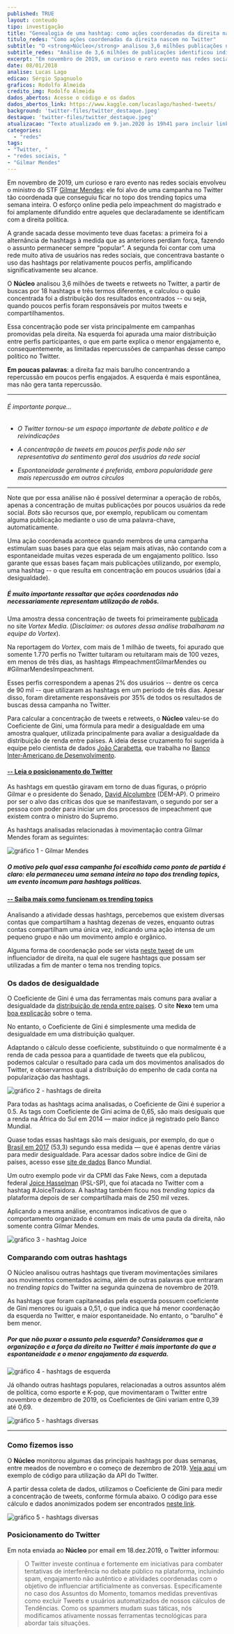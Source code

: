 ```yaml
---
published: TRUE
layout: conteudo
tipo: investigação
title: "Genealogia de uma hashtag: como ações coordenadas da direita nascem no Twitter"
titulo_redes: "Como ações coordenadas da direita nascem no Twitter"
subtitle: "O <strong>Núcleo</strong> analisou 3,6 milhões publicações no Twitter, a partir de buscas por 18 hashtags e três termos diferentes, e identificou indícios de coordenação em campanhas da direita política na rede social."
subtitle_redes: "Análise de 3,6 milhões de publicações identificou indícios de coordenação em campanhas na rede social."
excerpt: "Em novembro de 2019, um curioso e raro evento nas redes sociais envolveu o ministro do STF Gilmar Mendes: ele foi alvo de uma campanha no Twitter tão coordenada que conseguiu ficar no topo dos trending topics uma semana inteira. O esforço online pedia pelo impeachment do magistrado e foi amplamente difundido entre aqueles que declaradamente se identificam com a direita política. "
date: 08/01/2018
analise: Lucas Lago
edicao: Sérgio Spagnuolo
graficos: Rodolfo Almeida
credito_img: Rodolfo Almeida
dados_abertos: Acesse o código e os dados
dados_abertos_link: https://www.kaggle.com/lucaslago/hashed-tweets/
background: 'twitter-files/twitter_destaque.jpeg'
destaque: 'twitter-files/twitter_destaque.jpeg'
atualizacao: "Texto atualizado em 9.jan.2020 às 19h41 para incluir link para explicação sobre trending topics"
categories:
  - "redes"
tags:
- "Twitter, "
- "redes sociais, "
- "Gilmar Mendes"
---
```


Em novembro de 2019, um curioso e raro evento nas redes sociais envolveu o ministro do STF [Gilmar Mendes](http://bit.ly/2SYZg18): ele foi alvo de uma campanha no Twitter tão coordenada que conseguiu ficar no topo dos trending topics uma semana inteira. O esforço online pedia pelo impeachment do magistrado e foi amplamente difundido entre aqueles que declaradamente se identificam com a direita política. 

A grande sacada desse movimento teve duas facetas: a primeira foi a alternância de hashtags à medida que as anteriores perdiam força, fazendo o assunto permanecer sempre “popular”. A segunda foi contar com uma rede muito ativa de usuários nas redes sociais, que concentrava bastante o uso das hashtags por relativamente poucos perfis, amplificando significativamente seu alcance.

O **Núcleo** analisou 3,6 milhões de tweets e retweets no Twitter, a partir de buscas por 18 hashtags e três termos diferentes, e calculou o quão concentrada foi a distribuição dos resultados encontrados -- ou seja, quando poucos perfis foram responsáveis por muitos tweets e compartilhamentos.

Essa concentração pode ser vista principalmente em campanhas promovidas pela direita. Na esquerda foi apurada uma maior distribuição entre perfis participantes, o que em parte explica o menor engajamento e, consequentemente, as limitadas repercussões de campanhas desse campo político no Twitter.

**Em poucas palavras**: a direita faz mais barulho concentrando a repercussão em poucos perfis engajados. A esquerda é mais espontânea, mas não gera tanta repercussão.

---

###### É importante porque...

- *O Twitter tornou-se um espaço importante de debate político e de reivindicações*

- *A concentração de tweets em poucos perfis pode não ser representativa do sentimento geral dos usuários da rede social*

- *Espontaneidade geralmente é preferida, embora popularidade gere mais repercussão em outros círculos*

---

Note que por essa análise não é possível determinar a operação de robôs, apenas a concentração de muitas publicações por poucos usuários da rede social. *Bots* são recursos que, por exemplo, republicam ou comentam alguma publicação mediante o uso de uma palavra-chave, automaticamente.

Uma ação coordenada acontece quando membros de uma campanha estimulam suas bases para que elas sejam mais ativas, não contando com a espontaneidade muitas vezes esperada de um engajamento político. Isso garante que essas bases façam mais publicações utilizando, por exemplo, uma hashtag -- o que resulta em concentração em poucos usuários (daí a desigualdade).

##### É muito importante ressaltar que **ações coordenadas não necessariamente representam utilização de robôs**.

Uma amostra dessa concentração de tweets foi primeiramente [publicada](https://vortex.media/dados/19632/campanha-no-twitter-por-impeachment-de-gilmar-mendes-tem-marcas-de-acao-coordenada/) no site *Vortex Media*. (*Disclaimer: os autores dessa análise trabalharam na equipe do Vortex*). 

Na reportagem do *Vortex*, com mais de 1 milhão de tweets, foi apurado que somente 1.770 perfis no Twitter tuitaram ou retuitaram mais de 100 vezes, em menos de três dias, as hashtags #ImpeachmentGilmarMendes ou #GilmarMendesImpeachment.

Esses perfis correspondem a apenas 2% dos usuários -- dentre os cerca de 90 mil -- que utilizaram as hashtags em um período de três dias. Apesar disso, foram diretamente responsáveis por 35% de todos os resultados de buscas dessa campanha no Twitter.

Para calcular a concentração de tweets e retweets, o **Núcleo** valeu-se do Coeficiente de Gini, uma fórmula para medir a desigualdade em uma amostra qualquer, utilizada principalmente para avaliar a desigualdade da distribuição de renda entre países. A ideia desse cruzamento foi sugerida à equipe pelo cientista de dados [João Carabetta](https://twitter.com/joaocarabetta), que trabalha no [Banco Inter-Americano de Desenvolvimento](https://www.iadb.org/pt). 

#### [-- Leia o posicionamento do Twitter](#pos-twitter)

As hashtags em questão giravam em torno de duas figuras, o próprio Gilmar e o presidente do Senado, [David Alcolumbre](https://www25.senado.leg.br/web/senadores/senador/-/perfil/3830) (DEM-AP). O primeiro por ser o alvo das críticas dos que se manifestavam, o segundo por ser a pessoa com poder para iniciar um dos processos de impeachment que existem contra o ministro do Supremo.

As hashtags analisadas relacionadas à movimentação contra Gilmar Mendes foram as seguintes:

![gráfico 1 - Gilmar Mendes](https://github.com/voltdatalab/nucleo-landing/blob/gh-pages/img/twitter-files/gini-tweets_data.png?raw=true)

##### O motivo pelo qual essa campanha foi escolhida como ponto de partida é claro: ela permaneceu uma semana inteira no topo dos *trending topics*, um evento incomum para hashtags políticas.

#### [-- Saiba mais como funcionam os trending topics](https://help.twitter.com/pt/using-twitter/twitter-trending-faqs)

Analisando a atividade dessas hashtags, percebemos que existem diversas contas que compartilham a hashtag dezenas de vezes, enquanto outras contas compartilham uma única vez, indicando uma ação intensa de um pequeno grupo e não um movimento amplo e orgânico.

Alguma forma de coordenação pode ser vista [neste tweet](https://twitter.com/dimacgarcia/status/1194288289869651968) de um influenciador de direita, na qual ele sugere hashtags que possam ser utilizadas a fim de manter o tema nos trending topics. 

### Os dados de desigualdade

O Coeficiente de Gini é uma das ferramentas mais comuns para avaliar a desigualdade da [distribuição de renda entre países](http://www.ipea.gov.br/desafios/index.php?Itemid=23&id=2048%3Acatid%3D28&option=com_content). O site **Nexo** tem uma [boa explicação](https://www.nexojornal.com.br/grafico/2017/07/31/A-evolu%C3%A7%C3%A3o-da-desigualdade-de-renda-no-Brasil-e-no-mundo) sobre o tema.

No entanto, o Coeficiente de Gini é simplesmente uma medida de desigualdade em uma distribuição qualquer.

Adaptando o cálculo desse coeficiente, substituindo o que normalmente é a renda de cada pessoa para a quantidade de tweets que ela publicou, podemos calcular o resultado para cada um dos movimentos analisados do Twitter, e observarmos qual a distribuição do empenho de cada conta na popularização das hashtags.

![gráfico 2 - hashtags de direita](https://github.com/voltdatalab/nucleo-landing/blob/gh-pages/img/twitter-files/gini-tweets_direita.png?raw=true)

Para todas as hashtags acima analisadas, o Coeficiente de Gini é superior a 0.5. As tags com Coeficiente de Gini acima de 0,65, são mais desiguais que a renda na África do Sul em 2014 — maior índice já registrado pelo Banco Mundial.

Quase todas essas hashtags são mais desiguais, por exemplo, do que o [Brasil em 2017](https://data.worldbank.org/indicator/SI.POV.GINI?locations=BR) (53,3) segundo essa medida — que é apenas dentre várias para medir desigualdade. Para acessar dados sobre índice de Gini de países, acesso esse [site de dados](https://data.worldbank.org/indicator/SI.POV.GINI) Banco Mundial.

Um outro exemplo pode vir da CPMI das Fake News, com a deputada federal [Joice Hasselman](https://www.camara.leg.br/deputados/204546) (PSL-SP), que foi atacada no Twitter com a hashtag #JoiceTraidora. A hashtag também ficou nos _trending topics_ da plataforma depois de ser compartilhada mais de 250 mil vezes.

Aplicando a mesma análise, encontramos indicativos de que o comportamento organizado é comum em mais de uma pauta da direita, não somente contra Gilmar Mendes.

![gráfico 3 - hashtag Joice](https://github.com/voltdatalab/nucleo-landing/blob/gh-pages/img/twitter-files/gini-tweets_joice.png?raw=true)

### Comparando com outras hashtags

O Núcleo analisou outras hashtags que tiveram movimentações similares aos movimentos comentados acima, além de outras palavras que entraram no _trending topics_ do Twitter na segunda quinzena de novembro de 2019.

As hashtags que foram capitaneadas pela esquerda possuem coeficiente de Gini menores ou iguais a 0,51, o que indica que há menor coordenação da esquerda no Twitter, e maior espontaneidade. No entanto, o "barulho" é bem menor.

##### Por que não puxar o assunto pela esquerda? Consideramos que a organização e a força da direita no Twitter é mais importante do que a espontaneidade e o menor engajamento da esquerda.    

![gráfico 4 - hashtags de esquerda](https://github.com/voltdatalab/nucleo-landing/blob/gh-pages/img/twitter-files/gini-tweets_esquerda.png?raw=true)

Já olhando outras hashtags populares, relacionadas a outros assuntos além de política, como esporte e K-pop, que movimentaram o Twitter entre novembro e dezembro de 2019, os Coeficientes de Gini variam entre 0,39 até 0,69.

![gráfico 5 - hashtags diversas](https://github.com/voltdatalab/nucleo-landing/blob/gh-pages/img/twitter-files/gini-tweets_naopoliticas.png?raw=true)

---

### Como fizemos isso

O **Núcleo** monitorou algumas das principais hashtags por duas semanas, entre meados de novembro e o começo de dezembro de 2019. [Veja aqui](https://gist.github.com/voltdatalab/4b2351f5752e5f2b64c6978f53965a74) um exemplo de código para utilização da API do Twitter.

A partir dessa coleta de dados, utilizamos o Coeficiente de Gini para medir a concentração de tweets, conforme fórmula abaixo. O código para esse cálculo e dados anonimizados podem ser encontrados [neste link](https://www.kaggle.com/lucaslago/calculadora-indice-de-gini-hashed-data).

![gráfico 5 - hashtags diversas](https://github.com/voltdatalab/nucleo-landing/blob/gh-pages/img/twitter-files/gini-tweets_curvagini.png?raw=true)



<div id="pos-twitter"> </div>


### Posicionamento do Twitter

Em nota enviada ao **Núcleo** por email em 18.dez.2019, o Twitter informou:

> O Twitter investe contínua e fortemente em iniciativas para combater tentativas de interferência no debate público na plataforma, incluindo spam, engajamento não autêntico e atividades coordenadas com o objetivo de influenciar artificialmente as conversas. Especificamente no caso dos Assuntos do Momento, tomamos medidas preventivas como excluir Tweets e usuários automatizados de nossos cálculos de Tendências. Como os spammers mudam suas táticas, nós modificamos ativamente nossas ferramentas tecnológicas para abordar tais situações.
